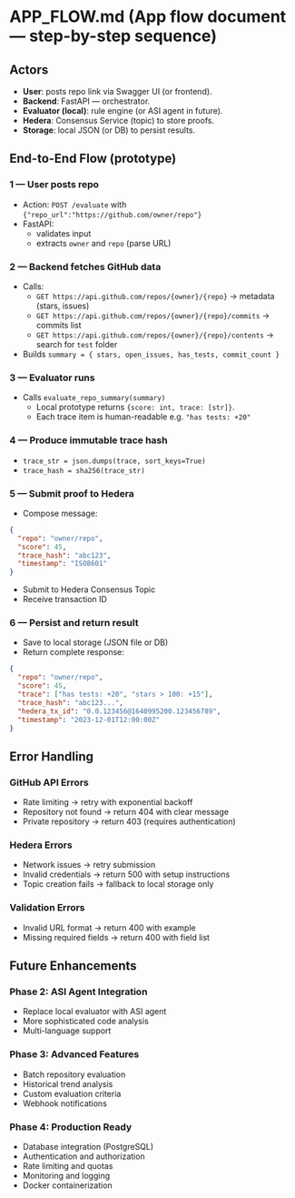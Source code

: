 # APP_FLOW.md (App flow document — step-by-step sequence)

## Actors
- **User**: posts repo link via Swagger UI (or frontend).
- **Backend**: FastAPI — orchestrator.
- **Evaluator (local)**: rule engine (or ASI agent in future).
- **Hedera**: Consensus Service (topic) to store proofs.
- **Storage**: local JSON (or DB) to persist results.

## End-to-End Flow (prototype)

### 1 — User posts repo
- Action: `POST /evaluate` with `{"repo_url":"https://github.com/owner/repo"}`
- FastAPI:
  - validates input
  - extracts `owner` and `repo` (parse URL)

### 2 — Backend fetches GitHub data
- Calls:
  - `GET https://api.github.com/repos/{owner}/{repo}` → metadata (stars, issues)
  - `GET https://api.github.com/repos/{owner}/{repo}/commits` → commits list
  - `GET https://api.github.com/repos/{owner}/{repo}/contents` → search for `test` folder
- Builds `summary = { stars, open_issues, has_tests, commit_count }`

### 3 — Evaluator runs
- Calls `evaluate_repo_summary(summary)`
  - Local prototype returns `{score: int, trace: [str]}`.
  - Each trace item is human-readable e.g. `"has tests: +20"`

### 4 — Produce immutable trace hash
- `trace_str = json.dumps(trace, sort_keys=True)`
- `trace_hash = sha256(trace_str)`

### 5 — Submit proof to Hedera
- Compose message:
```json
{
  "repo": "owner/repo",
  "score": 45,
  "trace_hash": "abc123",
  "timestamp": "ISO8601"
}
```

- Submit to Hedera Consensus Topic
- Receive transaction ID

### 6 — Persist and return result
- Save to local storage (JSON file or DB)
- Return complete response:
```json
{
  "repo": "owner/repo",
  "score": 45,
  "trace": ["has tests: +20", "stars > 100: +15"],
  "trace_hash": "abc123...",
  "hedera_tx_id": "0.0.123456@1640995200.123456789",
  "timestamp": "2023-12-01T12:00:00Z"
}
```

## Error Handling

### GitHub API Errors
- Rate limiting → retry with exponential backoff
- Repository not found → return 404 with clear message
- Private repository → return 403 (requires authentication)

### Hedera Errors
- Network issues → retry submission
- Invalid credentials → return 500 with setup instructions
- Topic creation fails → fallback to local storage only

### Validation Errors
- Invalid URL format → return 400 with example
- Missing required fields → return 400 with field list

## Future Enhancements

### Phase 2: ASI Agent Integration
- Replace local evaluator with ASI agent
- More sophisticated code analysis
- Multi-language support

### Phase 3: Advanced Features
- Batch repository evaluation
- Historical trend analysis
- Custom evaluation criteria
- Webhook notifications

### Phase 4: Production Ready
- Database integration (PostgreSQL)
- Authentication and authorization
- Rate limiting and quotas
- Monitoring and logging
- Docker containerization
